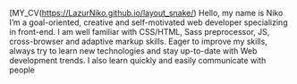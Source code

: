 [MY_CV(https://LazurNiko.github.io/layout_snake/)
Hello, my name is Niko
I’m a goal-oriented, creative and self-motivated web developer 
specializing in front-end. I am well familiar with CSS/HTML, 
Sass preprocessor, JS, cross-browser and adaptive markup skills. 
Eager to improve my skills, always try to learn new technologies and stay 
up-to-date with Web development trends. I also learn quickly and easily 
communicate with people
